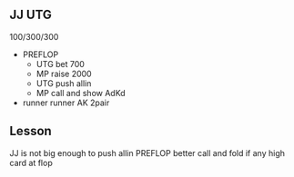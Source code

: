 ## JJ UTG
 100/300/300
* PREFLOP
  * UTG bet 700
  * MP raise 2000
  * UTG push allin
  * MP call and show AdKd
* runner runner AK 2pair

## Lesson

JJ is not big enough to push allin PREFLOP
better call and fold if any high card at flop
